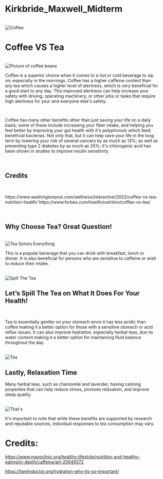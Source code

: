 # Kirkbride_Maxwell_Midterm
<br>
<img src="images/Coffee vs. Tea.JPG" alt=Coffee Vs. Tea>
<br>

<h1>Coffee VS Tea</h1>
<br>
<img src="./images/Coffee2.png" alt="Picture of coffee beans">

<p>Coffee is a superior choice when it comes to a hot or cold beverage to sip on; especially in the mornings.
Coffee has a higher caffeine content than any tea which causes a higher level of alertness, which is very beneficial for a good start to any day.
This improved alertness can help increase your safety with driving, operating machinery, or other jobs or tasks that require high alertness for your and everyone else's safety.</p>
<br>

<p>Coffee has many other benefits other than just saving your life on a daily basis; some of these include increasing your fiber intake, 
and helping you feel better by improving your gut health with it's polyphonols which feed beneficial bacterias.
Not only that, but it can help save your life in the long term by lowering your risk of several cancers by as much as 13%; as well as preventing type 2 diabetes by as much as 25%;
it's chlorogenic acid has been shown in studies to improve insulin sensitivity.</p>
<br>

<h2>Credits</h2>
<br>
<p>https://www.washingtonpost.com/wellness/interactive/2022/coffee-vs-tea-nutrition-health/
https://www.forbes.com/health/nutrition/coffee-vs-tea/</p>

<br>

<h2>Why Choose Tea? Great Question!</h2>
<br>
<img src="./images/Tea Solves Everything.JPG" alt="Tea Solves Everything">
<br>
<p>This is a popular beverage that you can drink with breakfast, lunch or dinner. It is also beneficial for persons who are sensitive to caffeine or wish to reduce their intake.</p>
<br>
<img src="./images/Spill the Tea.JPG" alt="Spill The Tea">
<br>
<h2>Let’s Spill The Tea on What It Does For Your Health!</h2>
<br>
<p>Tea is essentially gentler on your stomach since it has less acidic than coffee making it a better option for those with a sensitive stomach or acid reflux issues. It can also improve hydration, especially herbal teas, due its water content making it a better option for maintaining fluid balance throughout the day.</p>
<br>
<img src="./images/Tea Love.JPG" alt=Tea Love">
<h2>Lastly, Relaxation Time</h2>
<p>Many herbal teas, such as chamomile and lavender, having calming properties that can help reduce stress, promote relaxation, and improve sleep quality.</p>
<br>
<img src="./images/Now, That&apos;s Why We Choose Tea.JPG" alt=That's why we Choose Tea>
<br>
<p>It's important to note that while these benefits are supported by research and reputable sources, individual responses to tea consumption may vary.</p>

<h1>Credits:</h1>

https://www.mayoclinic.org/healthy-lifestyle/nutrition-and-healthy-eating/in-depth/caffeine/art-20049372

https://familydoctor.org/hydration-why-its-so-important/


